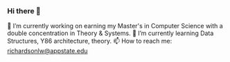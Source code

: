 ### Hi there 👋

<!--
**loganwrichardson/loganwrichardson** is a ✨ _special_ ✨ repository because its `README.md` (this file) appears on your GitHub profile.

Here are some ideas to get you started:

🔭 I’m currently working on earning my Master's in Computer Science with a double concentration in Theory & Systems.
🌱 I’m currently learning Data Structures, Y86 architecture, theory.
- 👯 I’m looking to collaborate on ...
- 🤔 I’m looking for help with ...
- 💬 Ask me about ...
- 📫 How to reach me: ...
- 😄 Pronouns: ...
- ⚡ Fun fact: ...
-->

🔭 I’m currently working on earning my Master's in Computer Science with a double concentration in Theory & Systems.
🌱 I’m currently learning Data Structures, Y86 architecture, theory.
 📫 How to reach me: richardsonlw@appstate.edu
